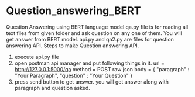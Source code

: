 # Question_answering_BERT
Question Answering using BERT language model
qa.py file is for reading all text files from given folder and ask question on any one of them. You will get answer from BERT model.
api.py and qa2.py are files for question answering API.
Steps to make Question answering API.
1) execute api.py file
2) open postman api manager and put following things in it.
    url = http://127.0.0.1:5000/qa
    method = POST
    raw json body = {
    "paragraph" : "Your Paragraph",
    "question" : "Your Question"
    }
3) press send button to get answer.
you will get answer along with paragraph and question asked.
